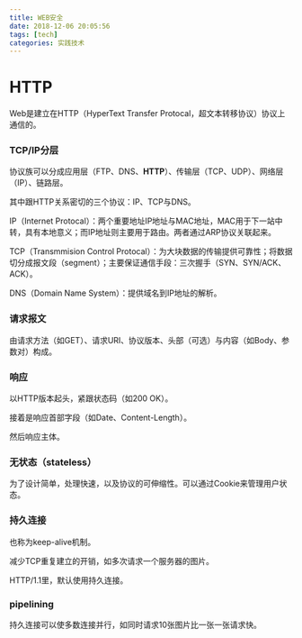 ```yaml
---
title: WEB安全
date: 2018-12-06 20:05:56
tags: [tech]
categories: 实践技术
---
```


# HTTP

Web是建立在HTTP（HyperText Transfer Protocal，超文本转移协议）协议上通信的。

<!-- more -->

### TCP/IP分层

协议族可以分成应用层（FTP、DNS、**HTTP**）、传输层（TCP、UDP）、网络层（IP）、链路层。

其中跟HTTP关系密切的三个协议：IP、TCP与DNS。

IP（Internet Protocal）：两个重要地址IP地址与MAC地址，MAC用于下一站中转，具有本地意义；而IP地址则主要用于路由。两者通过ARP协议关联起来。

TCP（Transmmision Control Protocal）：为大块数据的传输提供可靠性；将数据切分成报文段（segment）；主要保证通信手段：三次握手（SYN、SYN/ACK、ACK）。

DNS（Domain Name System）：提供域名到IP地址的解析。

### 请求报文

由请求方法（如GET）、请求URI、协议版本、头部（可选）与内容（如Body、参数对）构成。

### 响应

以HTTP版本起头，紧跟状态码（如200 OK）。

接着是响应首部字段（如Date、Content-Length）。

然后响应主体。

### 无状态（stateless）

为了设计简单，处理快速，以及协议的可伸缩性。可以通过Cookie来管理用户状态。

### 持久连接

也称为keep-alive机制。

减少TCP重复建立的开销，如多次请求一个服务器的图片。

HTTP/1.1里，默认使用持久连接。

### pipelining

持久连接可以使多数连接并行，如同时请求10张图片比一张一张请求快。


